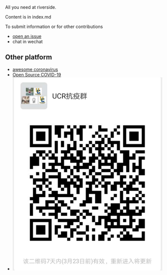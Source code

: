 All you need at riverside.

Content is in index.md

To submit information or for other contributions
* [open an issue](https://github.com/WeileiZeng/COVID-Riverside/issues) 
* chat in wechat

## Other platform
* [awesome coronavirus](https://github.com/soroushchehresa/awesome-coronavirus)
* [Open Source COVID-19](https://weileizeng.github.io/Open-Source-COVID-19/)
* ![UCR抗疫群](ucr-covid)



